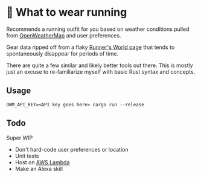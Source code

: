# 🎽 What to wear running
Recommends a running outfit for you based on weather conditions pulled from [OpenWeatherMap](https://openweathermap.org)
and user preferences.

Gear data ripped off from a flaky [Runner's World page](https://www.runnersworld.com/training/a20803133/what-to-wear/)
that tends to spontaneously disappear for periods of time.

There are quite a few similar and likely better tools out there. This is mostly just an excuse to
re-familiarize myself with basic Rust syntax and concepts.

## Usage
```
OWM_API_KEY=<API key goes here> cargo run --release
```

## Todo
Super WIP

- Don't hard-code user preferences or location
- Unit tests
- Host on [AWS Lambda](https://github.com/awslabs/aws-lambda-rust-runtime)
- Make an Alexa skill
